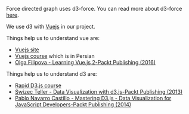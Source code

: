 Force directed graph uses d3-force. You can read more about d3-force [here](https://github.com/d3/d3-force).

We use d3 with [Vuejs](https://vuejs.org/) in our project.

Things help us to understand vue are:
* [Vuejs site](https://vuejs.org/)
* [Vuejs course](https://roocket.ir/series/2-learn-vuejs) which is in Persian
* [Olga Filipova - Learning Vue.js 2-Packt Publishing (2016)](https://www.packtpub.com/web-development/learning-vuejs-2)

Things help us to understand d3 are:
* [Rapid D3.js course](https://www.packtpub.com/web-development/rapid-d3js-video)
* [Swizec Teller - Data Visualization with d3.js-Packt Publishing (2013)](https://www.packtpub.com/web-development/data-visualization-d3js)
* [Pablo Navarro Castillo - Mastering D3.js - Data Visualization for JavaScript Developers-Packt Publishing (2014)](https://www.packtpub.com/web-development/mastering-d3js)
